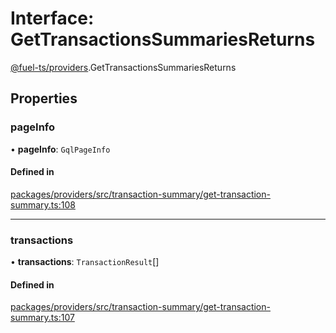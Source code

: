 # Interface: GetTransactionsSummariesReturns

[@fuel-ts/providers](/api/Providers/index.md).GetTransactionsSummariesReturns

## Properties

### pageInfo

• **pageInfo**: `GqlPageInfo`

#### Defined in

[packages/providers/src/transaction-summary/get-transaction-summary.ts:108](https://github.com/FuelLabs/fuels-ts/blob/8928ad39/packages/providers/src/transaction-summary/get-transaction-summary.ts#L108)

___

### transactions

• **transactions**: `TransactionResult`[]

#### Defined in

[packages/providers/src/transaction-summary/get-transaction-summary.ts:107](https://github.com/FuelLabs/fuels-ts/blob/8928ad39/packages/providers/src/transaction-summary/get-transaction-summary.ts#L107)
